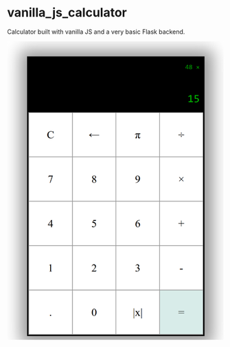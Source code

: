 # vanilla_js_calculator

Calculator built with vanilla JS and a very basic Flask backend.

![calculator screenshot](https://github.com/luanpo1234/vanilla_js_calculator/blob/main/screenshot.png?raw=true)

